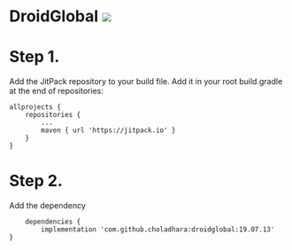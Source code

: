 # DroidGlobal [![](https://jitpack.io/v/choladhara/droidglobal.svg)](https://jitpack.io/#choladhara/droidglobal)


# Step 1.
Add the JitPack repository to your build file. Add it in your root build.gradle at the end of repositories:

	allprojects {
		repositories {
			...
			maven { url 'https://jitpack.io' }
		}
	}
  
  
# Step 2.
Add the dependency
  
    	dependencies {
	        implementation 'com.github.choladhara:droidglobal:19.07.13'
	}

  

